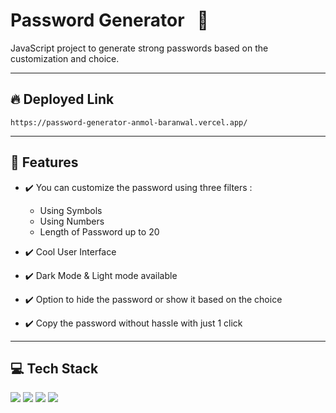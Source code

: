 # Password Generator &nbsp; 🤝

JavaScript project to generate strong passwords based on the customization and choice.

<hr>

## :fire: Deployed Link ##

```
https://password-generator-anmol-baranwal.vercel.app/
```
<hr> 

## 🚀 Features
- ✔️ You can customize the password using three filters :
   - Using Symbols
   - Using Numbers
   - Length of Password up to 20 

- ✔️ Cool User Interface
- ✔️ Dark Mode & Light mode available
- ✔️ Option to hide the password or show it based on the choice
- ✔️ Copy the password without hassle with just 1 click

<hr>

## 💻 Tech Stack
<img src="https://img.shields.io/badge/JavaScript-323330?style=for-the-badge&logo=javascript&logoColor=F7DF1E" />       <img src="https://img.shields.io/badge/Vercel-000000?style=for-the-badge&logo=vercel&logoColor=white" />
<img src="https://img.shields.io/badge/HTML5-E34F26?style=for-the-badge&logo=html5&logoColor=white" />
<img src="https://img.shields.io/badge/CSS3-1572B6?style=for-the-badge&logo=css3&logoColor=white" />

